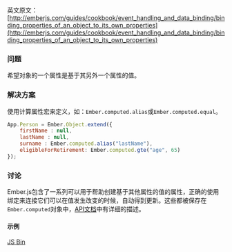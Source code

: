 英文原文：[http://emberjs.com/guides/cookbook/event_handling_and_data_binding/binding_properties_of_an_object_to_its_own_properties](http://emberjs.com/guides/cookbook/event_handling_and_data_binding/binding_properties_of_an_object_to_its_own_properties)

### 问题

希望对象的一个属性是基于其另外一个属性的值。

### 解决方案

使用计算属性宏来定义，如：`Ember.computed.alias`或`Ember.computed.equal`。

```js
App.Person = Ember.Object.extend({
	firstName : null,
	lastName : null,
	surname : Ember.computed.alias("lastName"),
	eligibleForRetirement: Ember.computed.gte("age", 65)
});
```

### 讨论

Ember.js包含了一系列可以用于帮助创建基于其他属性的值的属性，正确的使用绑定来连接它们可以在值发生改变的时候，自动得到更新。这些都被保存在`Ember.computed`对象中，[API文档](http://emberjs.com/api/#method_computed)中有详细的描述。

#### 示例

<a class="jsbin-embed" href="http://emberjs.jsbin.com/AfufoSO/3/edit?output">JS Bin</a>
